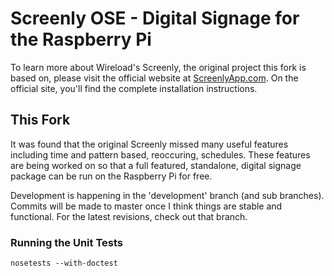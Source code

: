 # Screenly OSE - Digital Signage for the Raspberry Pi

To learn more about Wireload's Screenly, the original project this fork is based on, please visit the official website at [ScreenlyApp.com](http://www.screenlyapp.com). On the official site, you'll find the complete installation instructions.

## This Fork

It was found that the original Screenly missed many useful features including time and pattern based, reoccuring, schedules. These features are being worked on so that a full featured, standalone, digital signage package can be run on the Raspberry Pi for free.

Development is happening in the 'development' branch (and sub branches). Commits will be made to master once I think things are stable and functional. For the latest revisions, check out that branch.

### Running the Unit Tests

    nosetests --with-doctest
